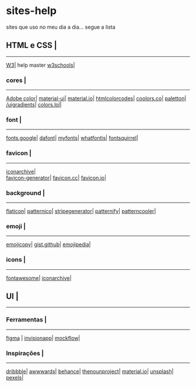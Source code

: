 # sites-help
sites que uso no meu dia a dia... segue a lista

## HTML e CSS |
--------------
[W3](https://www.w3.org/standards/webdesign/htmlcss)|
help master [w3schools](https://www.w3schools.com/)|
### cores |
---------
[Adobe color](https://color.adobe.com/pt/create/color-wheel)|
[material-ui](https://material-ui.com/pt/customization/color/)|
[material.io](https://material.io/)|
[htmlcolorcodes](https://htmlcolorcodes.com/)|
[coolors.co](https://coolors.co/)|
[paletton](https://paletton.com/)|
[/uigradients](https://uigradients.com/)|
[colors.lol](https://colors.lol/)|

### font |
---------
[fonts.google](https://fonts.google.com/)|
[dafont](https://www.dafont.com/pt/)|
[myfonts](https://www.myfonts.com/)|
[whatfontis](https://www.whatfontis.com/)|
[fontsquirrel](https://www.fontsquirrel.com/)|


### favicon |
------------
[iconarchive](https://iconarchive.com/)|    
[favicon-generator](https://www.favicon-generator.org/)|
[favicon.cc](https://www.favicon.cc/)|
[favicon.io](https://favicon.io/)|

### background |
-----
[flaticon](https://www.flaticon.com/)|
[patternico](https://patternico.com/)|
[stripegenerator](http://www.stripegenerator.com/)|
[patternify](http://www.patternify.com/)|
[patterncooler](https://www.patterncooler.com/)|

### emoji |
---
[emojicopy](https://www.emojicopy.com/)|
[gist.github](https://gist.github.com/tgmarinho/6cf35ac45644a0b68a45069d23c2e4b6)|
[emojipedia](https://emojipedia.org/)|

### icons |
---
[fontawesome](https://fontawesome.com/)|
[iconarchive](https://iconarchive.com/)|

## UI |
---
### Ferramentas |
---
[figma](https://www.figma.com/) |
[invisionapp](https://www.invisionapp.com/)|
[mockflow](https://mockflow.com/)|

### Inspirações |
---
[dribbble](https://dribbble.com/)|
[awwwards](https://www.awwwards.com/)|
[behance](https://www.behance.net/)|
[thenounproject](https://thenounproject.com/)|
[material.io](https://material.io/)|
[unsplash](https://unsplash.com/)|
[pexels](https://www.pexels.com/pt-br/)|